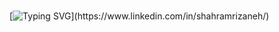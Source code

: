 ###

[![Typing SVG](https://readme-typing-svg.demolab.com/?lines=+Hi👋+This+is+Shahram😊;+Happy+to+see+you+here!🥳;)](https://www.linkedin.com/in/shahramrizaneh/)

###

